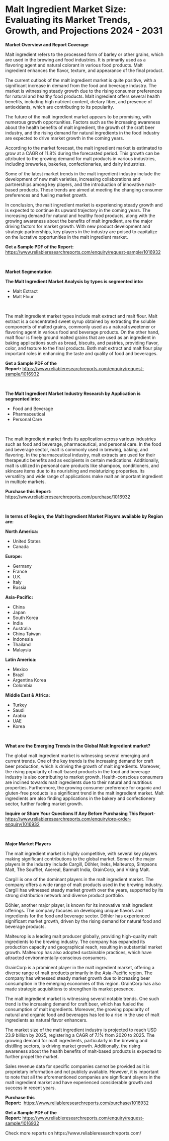 <p><h1>Malt Ingredient Market Size: Evaluating its Market Trends, Growth, and Projections 2024 - 2031</h1></p><p><strong>Market Overview and Report Coverage</strong></p>
<p><p>Malt ingredient refers to the processed form of barley or other grains, which are used in the brewing and food industries. It is primarily used as a flavoring agent and natural colorant in various food products. Malt ingredient enhances the flavor, texture, and appearance of the final product.</p><p>The current outlook of the malt ingredient market is quite positive, with a significant increase in demand from the food and beverage industry. The market is witnessing steady growth due to the rising consumer preferences for natural and healthy food products. Malt ingredient offers several health benefits, including high nutrient content, dietary fiber, and presence of antioxidants, which are contributing to its popularity.</p><p>The future of the malt ingredient market appears to be promising, with numerous growth opportunities. Factors such as the increasing awareness about the health benefits of malt ingredient, the growth of the craft beer industry, and the rising demand for natural ingredients in the food industry are expected to drive market growth in the coming years.</p><p>According to the market forecast, the malt ingredient market is estimated to grow at a CAGR of 11.8% during the forecasted period. This growth can be attributed to the growing demand for malt products in various industries, including breweries, bakeries, confectionaries, and dairy industries.</p><p>Some of the latest market trends in the malt ingredient industry include the development of new malt varieties, increasing collaborations and partnerships among key players, and the introduction of innovative malt-based products. These trends are aimed at meeting the changing consumer preferences and fueling market growth.</p><p>In conclusion, the malt ingredient market is experiencing steady growth and is expected to continue its upward trajectory in the coming years. The increasing demand for natural and healthy food products, along with the growing awareness about the benefits of malt ingredient, are the major driving factors for market growth. With new product development and strategic partnerships, key players in the industry are poised to capitalize on the lucrative opportunities in the malt ingredient market.</p></p>
<p><strong>Get a Sample PDF of the Report:</strong> <a href="https://www.reliableresearchreports.com/enquiry/request-sample/1016932">https://www.reliableresearchreports.com/enquiry/request-sample/1016932</a></p>
<p>&nbsp;</p>
<p><strong>Market Segmentation</strong></p>
<p><strong>The Malt Ingredient Market Analysis by types is segmented into:</strong></p>
<p><ul><li>Malt Extract</li><li>Malt Flour</li></ul></p>
<p>&nbsp;</p>
<p><p>The malt ingredient market types include malt extract and malt flour. Malt extract is a concentrated sweet syrup obtained by extracting the soluble components of malted grains, commonly used as a natural sweetener or flavoring agent in various food and beverage products. On the other hand, malt flour is finely ground malted grains that are used as an ingredient in baking applications such as bread, biscuits, and pastries, providing flavor, color, and texture to the final products. Both malt extract and malt flour play important roles in enhancing the taste and quality of food and beverages.</p></p>
<p><strong>Get a Sample PDF of the Report:</strong>&nbsp;<a href="https://www.reliableresearchreports.com/enquiry/request-sample/1016932">https://www.reliableresearchreports.com/enquiry/request-sample/1016932</a></p>
<p>&nbsp;</p>
<p><strong>The Malt Ingredient Market Industry Research by Application is segmented into:</strong></p>
<p><ul><li>Food and Beverage</li><li>Pharmaceutical</li><li>Personal Care</li></ul></p>
<p>&nbsp;</p>
<p><p>The malt ingredient market finds its application across various industries such as food and beverage, pharmaceutical, and personal care. In the food and beverage sector, malt is commonly used in brewing, baking, and flavoring. In the pharmaceutical industry, malt extracts are used for their therapeutic benefits and as excipients in certain medications. Additionally, malt is utilized in personal care products like shampoos, conditioners, and skincare items due to its nourishing and moisturizing properties. Its versatility and wide range of applications make malt an important ingredient in multiple markets.</p></p>
<p><strong>Purchase this Report:</strong>&nbsp; <a href="https://www.reliableresearchreports.com/purchase/1016932">https://www.reliableresearchreports.com/purchase/1016932</a></p>
<p>&nbsp;</p>
<p><strong>In terms of Region, the Malt Ingredient Market Players available by Region are:</strong></p>
<p>
    <p> <strong> North America: </strong>
        <ul>
            <li>United States</li>
            <li>Canada</li>
        </ul>
        </p> 
    <p> <strong> Europe: </strong>
        <ul>
            <li>Germany</li>
            <li>France</li>
            <li>U.K.</li>
            <li>Italy</li>
            <li>Russia</li>
        </ul>
        </p> 
    <p> <strong> Asia-Pacific: </strong>
        <ul>
            <li>China</li>
            <li>Japan</li>
            <li>South Korea</li>
            <li>India</li>
            <li>Australia</li>
            <li>China Taiwan</li>
            <li>Indonesia</li>
            <li>Thailand</li>
            <li>Malaysia</li>
        </ul>
        </p> 
    <p> <strong> Latin America: </strong>
        <ul>
            <li>Mexico</li>
            <li>Brazil</li>
            <li>Argentina Korea</li>
            <li>Colombia</li>
        </ul>
        </p> 
    <p> <strong> Middle East & Africa: </strong>
        <ul>
            <li>Turkey</li>
            <li>Saudi</li>
            <li>Arabia</li>
            <li>UAE</li>
            <li>Korea</li>
        </ul>
    </p>
    </p>
<p>&nbsp;</p>
<p><strong>What are the Emerging Trends in the Global Malt Ingredient market?</strong></p>
<p><p>The global malt ingredient market is witnessing several emerging and current trends. One of the key trends is the increasing demand for craft beer production, which is driving the growth of malt ingredients. Moreover, the rising popularity of malt-based products in the food and beverage industry is also contributing to market growth. Health-conscious consumers are inclined towards malt ingredients due to their natural and nutritious properties. Furthermore, the growing consumer preference for organic and gluten-free products is a significant trend in the malt ingredient market. Malt ingredients are also finding applications in the bakery and confectionery sector, further fueling market growth.</p></p>
<p><strong>Inquire or Share Your Questions If Any Before Purchasing This Report</strong>- <a href="https://www.reliableresearchreports.com/enquiry/pre-order-enquiry/1016932">https://www.reliableresearchreports.com/enquiry/pre-order-enquiry/1016932</a></p>
<p>&nbsp;</p>
<p><strong>Major Market Players</strong></p>
<p><p>The malt ingredient market is highly competitive, with several key players making significant contributions to the global market. Some of the major players in the industry include Cargill, Döhler, Ireks, Malteurop, Simpsons Malt, The Soufflet, Axereal, Barmalt India, GrainCorp, and Viking Malt.</p><p>Cargill is one of the dominant players in the malt ingredient market. The company offers a wide range of malt products used in the brewing industry. Cargill has witnessed steady market growth over the years, supported by its strong distribution network and diverse product portfolio.</p><p>Döhler, another major player, is known for its innovative malt ingredient offerings. The company focuses on developing unique flavors and ingredients for the food and beverage sector. Döhler has experienced significant market growth, driven by the rising demand for natural food and beverage products.</p><p>Malteurop is a leading malt producer globally, providing high-quality malt ingredients to the brewing industry. The company has expanded its production capacity and geographical reach, resulting in substantial market growth. Malteurop has also adopted sustainable practices, which have attracted environmentally-conscious consumers.</p><p>GrainCorp is a prominent player in the malt ingredient market, offering a diverse range of malt products primarily in the Asia-Pacific region. The company has witnessed steady market growth due to increasing beer consumption in the emerging economies of this region. GrainCorp has also made strategic acquisitions to strengthen its market presence.</p><p>The malt ingredient market is witnessing several notable trends. One such trend is the increasing demand for craft beer, which has fueled the consumption of malt ingredients. Moreover, the growing popularity of natural and organic food and beverages has led to a rise in the use of malt ingredients as natural flavor enhancers.</p><p>The market size of the malt ingredient industry is projected to reach USD 23.9 billion by 2025, registering a CAGR of 7.1% from 2020 to 2025. The growing demand for malt ingredients, particularly in the brewing and distilling sectors, is driving market growth. Additionally, the rising awareness about the health benefits of malt-based products is expected to further propel the market.</p><p>Sales revenue data for specific companies cannot be provided as it is proprietary information and not publicly available. However, it is important to note that all the aforementioned companies are significant players in the malt ingredient market and have experienced considerable growth and success in recent years.</p></p>
<p><strong>Purchase this Report:</strong>&nbsp;&nbsp;<a href="https://www.reliableresearchreports.com/purchase/1016932">https://www.reliableresearchreports.com/purchase/1016932</a></p>
<p></p>
<p><strong>Get a Sample PDF of the Report:</strong>&nbsp;<a href="https://www.reliableresearchreports.com/enquiry/request-sample/1016932">https://www.reliableresearchreports.com/enquiry/request-sample/1016932</a></p>
<p>Check more reports on https://www.reliableresearchreports.com/</p>